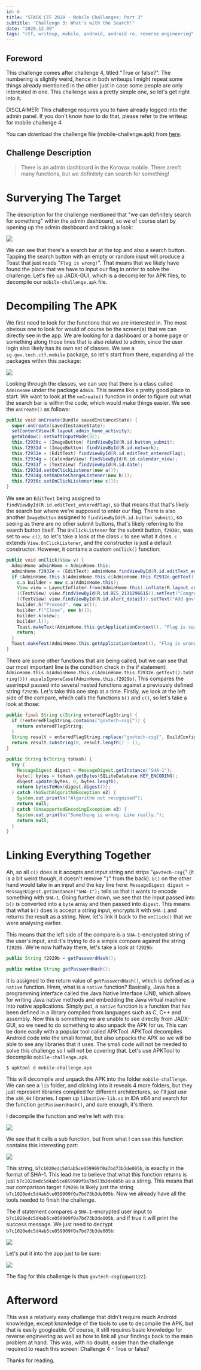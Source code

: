 ```yaml
---
id: 6
title: "STACK CTF 2020 - Mobile Challenges: Part 3"
subtitle: "Challenge 3: What's with the Search!"
date: "2020.12.09"
tags: "ctf, writeup, mobile, android, android re, reverse engineering"
---
```


## Foreword
This challenge comes after challenge 4, titled "True or false?". The numbering is slightly weird, hence in both writeups I might repeat some things already mentioned in the other just in case some people are only interested in one. This challenge was a pretty simple one, so let's get right into it.

DISCLAIMER: This challenge requires you to have already logged into the admin panel. If you don't know how to do that, please refer to the writeup for mobile challenge 4.

You can download the challenge file (mobile-challenge.apk) from [here](https://drive.google.com/file/d/1tf8-C1FKYBMKGICRKYe7abGGs3LX2i2m/view?usp=sharing).

## Challenge Description
> There is an admin dashboard in the Korovax mobile. There aren't many functions, but we definitely can search for something!

# Surverying The Target
The description for the challenge mentioned that "we can definitely search for something" within the admin dashboard, so we of course start by opening up the admin dashboard and taking a look:

![](https://i.ibb.co/xGHsrSQ/1.png)

We can see that there's a search bar at the top and also a search button. Tapping the search button with an empty or random input will produce a Toast that just reads "`Flag is wrong!`". That means that we likely have found the place that we have to input our flag in order to solve the challenge. Let's fire up JADX-GUI, which is a decompiler for APK files, to decompile our `mobile-challenge.apk` file.

# Decompiling The APK
We first need to look for the functions that we are interested in. The most obvious one to look for would of course be the screen(s) that we can directly see in the app. We are looking for a dashboard or a home page or something along those lines that is also related to admin, since the user login also likely has its own set of classes. We see a `sg.gov.tech.ctf.mobile` package, so let's start from there, expanding all the packages within this package:

![](https://i.ibb.co/T2BYQLd/3.png)

Looking through the classes, we can see that there is a class called `AdminHome` under the package `Admin`. This seems like a pretty good place to start. We want to look at the `onCreate()` function in order to figure out what the search bar is within the code, which would make things easier. We see the `onCreate()` as follows:
```java
public void onCreate(Bundle savedInstanceState) {
  super.onCreate(savedInstanceState);
  setContentView(R.layout.admin_home_activity);
  getWindow().setSoftInputMode(32);
  this.f2930c = (ImageButton) findViewById(R.id.button_submit);
  this.f2931d = (ImageButton) findViewById(R.id.network);
  this.f2932e = (EditText) findViewById(R.id.editText_enteredFlag);
  this.f2934g = (CalendarView) findViewById(R.id.calendar_view);
  this.f2933f = (TextView) findViewById(R.id.date);
  this.f2931d.setOnClickListener(new a());
  this.f2934g.setOnDateChangeListener(new b());
  this.f2930c.setOnClickListener(new c());
}
```

We see an `EditText` being assigned to `findViewById(R.id.editText_enteredFlag)`, so that means that that's likely the search bar where we're supposed to enter our flag. There is also another `ImageButton` assigned to `findViewById(R.id.button_submit)`, so seeing as there are no other submit buttons, that's likely referring to the search button itself. The `OnClickListener` for the submit button, `f2930c`, was set to `new c()`, so let's take a look at the class `c` to see what it does. `c` extends `View.OnClickListener`, and the constructor is just a default constructor. However, it contains a custom `onClick()` function:
```java
public void onClick(View v) {
  AdminHome adminHome = AdminHome.this;
  adminHome.f2932e = (EditText) adminHome.findViewById(R.id.editText_enteredFlag);
  if (AdminHome.this.b(AdminHome.this.c(AdminHome.this.f2932e.getText().toString())).equalsIgnoreCase(AdminHome.this.f2929b)) {
    c.a builder = new c.a(AdminHome.this);
    View view = LayoutInflater.from(AdminHome.this).inflate(R.layout.custom_alert, (ViewGroup) null);
    ((TextView) view.findViewById(R.id.RES_2131296615)).setText("Congrats!");
    ((TextView) view.findViewById(R.id.alert_detail)).setText("Add govtech-csg{} to what you found!");
    builder.h("Proceed", new a());
    builder.f("Close", new b());
    builder.k(view);
    builder.l();
    Toast.makeText(AdminHome.this.getApplicationContext(), "Flag is correct!", 0).show();
    return;
  }
  Toast.makeText(AdminHome.this.getApplicationContext(), "Flag is wrong!", 0).show();
}
```

There are some other functions that are being called, but we can see that our most important line is the condition check in the if statement: `AdminHome.this.b(AdminHome.this.c(AdminHome.this.f2932e.getText().toString())).equalsIgnoreCase(AdminHome.this.f2929b)`. This compares the userinput passed into several nested functions against a previously defined string `f2929b`. Let's take this one step at a time. Firstly, we look at the left side of the compare, which calls the functions `b()` and `c()`, so let's take a look at those:
```java
public final String c(String enteredFlagString) {
  if (!enteredFlagString.contains("govtech-csg{")) {
    return enteredFlagString;
  }
  String result = enteredFlagString.replace("govtech-csg{", BuildConfig.FLAVOR);
  return result.substring(0, result.length() - 1);
}

public String b(String toHash) {
  try {
    MessageDigest digest = MessageDigest.getInstance("SHA-1");
    byte[] bytes = toHash.getBytes(SQLiteDatabase.KEY_ENCODING);
    digest.update(bytes, 0, bytes.length);
    return bytesToHex(digest.digest());
  } catch (NoSuchAlgorithmException e2) {
    System.out.println("Algorithm not recognised");
    return null;
  } catch (UnsupportedEncodingException e3) {
    System.out.println("Something is wrong. Like really.");
    return null;
  }
}
```

# Linking Everything Together
Ah, so all `c()` does is it accepts and input string and strips "`govtech-csg{`" (it is a bit weird though, it doesn't remove "`}`" from the back). `b()` on the other hand would take in an input and the key line here: `MessageDigest digest = MessageDigest.getInstance("SHA-1");` tells us that it wants to encode something with `SHA-1`. Going further down, we see that the input passed into `b()` is converted into a `byte` array and then passed into `digest`. This means that what `b()` does is accept a string input, encrypts it with `SHA-1` and returns the result as a string. Now, let's link it back to the `onClick()` that we were analysing earlier.

This means that the left side of the compare is a `SHA-1`-encrypted string of the user's input, and it's trying to do a simple compare against the string `f2929b`. We're now halfway there, let's take a look at `f2929b`:
```java
public String f2929b = getPasswordHash();

public native String getPasswordHash();
```

It is assigned to the return value of `getPasswordHash()`, which is defined as a `native` function. Hmm, what is a `native` function? Basically, Java has a programming interface called the Java Native Interface (JNI), which allows for writing Java native methods and embedding the Java virtual machine into native applications. Simply put, a `native` function is a function that has been defined in a library compiled from languages such as C, C++ and assembly. Now this is something we are unable to see directly from JADX-GUI, so we need to do something to also unpack the APK for us. This can be done easily with a popular tool called APKTool. APKTool decompiles Android code into the smali format, but also unpacks the APK so we will be able to see any libraries that it uses. The smali code will not be needed to solve this challenge so I will not be covering that. Let's use APKTool to decompile `mobile-challenge.apk`.
```
$ apktool d mobile-challenge.apk
```

This will decompile and unpack the APK into the folder `mobile-challenge`. We can see a `lib` folder, and clicking into it reveals 4 more folders, but they just represent libraries compiled for different architectures, so I'll just use the `x86_64` libraries. I open up `libnative-lib.so` in IDA x64 and search for the function `getPasswordHash()`, and sure enough, it's there.

I decompile the function and we're left with this:

![](https://i.ibb.co/R0kfWYZ/3.png)

We see that it calls a sub function, but from what I can see this function contains this interesting part:

![](https://i.ibb.co/cKqh3sV/4.png)

This string, `b7c1020edc5d4ab5ce059909f0a7bd73b3de005b`, is exactly in the format of SHA-1. This lead me to believe that what this function returns is just `b7c1020edc5d4ab5ce059909f0a7bd73b3de005b` as a string. This means that our comparison target `f2929b` is likely just the string `b7c1020edc5d4ab5ce059909f0a7bd73b3de005b`. Now we already have all the tools needed to finish the challenge.

The if statement compares a `SHA-1`-encrypted user input to `b7c1020edc5d4ab5ce059909f0a7bd73b3de005b`, and if true it will print the success message. We just need to decrypt `b7c1020edc5d4ab5ce059909f0a7bd73b3de005b`:

![](https://i.ibb.co/tD70z0F/5.png)

Let's put it into the app just to be sure:

![](https://i.ibb.co/c8SGJfn/6.png)

The flag for this challenge is thus `govtech-csg{qqww1122}`.

# Afterword
This was a relatively easy challenge that didn't require much Android knowledge, except knowledge of the tools to use to decompile the APK, but that is easily googleable. Of course, it still requires basic knowledge for reverse engineering as well as how to link all your findings back to the main problem at hand. This was, with no doubt, easier than the challenge required to reach this screen: Challenge 4 - True or false?

Thanks for reading.